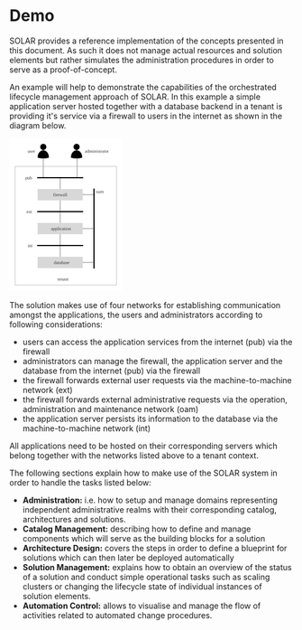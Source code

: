 Demo
====

SOLAR provides a reference implementation of the concepts presented in this document. As such it does not manage actual resources and solution elements but rather simulates the administration procedures in order to serve as a proof-of-concept.

An example will help to demonstrate the capabilities of the orchestrated lifecycle management approach of SOLAR. In this example a simple application server hosted together with a database backend in a tenant is providing it's service via a firewall to users in the internet as shown in the diagram below.

<img src="./assets/images/solar/demo.svg" alt="Demo Application" width="200"/>

The solution makes use of four networks for establishing communication amongst the applications, the users and administrators according to following considerations:

* users can access the application services from the internet (pub) via the firewall
* administrators can manage the firewall, the application server and the database from the internet (pub) via the firewall
* the firewall forwards external user requests via the machine-to-machine network (ext)
* the firewall forwards external administrative requests via the operation, administration and maintenance network (oam)
* the application server persists its information to the database via the machine-to-machine network (int)

All applications need to be hosted on their corresponding servers which belong together with the networks listed above to a tenant context.

The following sections explain how to make use of the SOLAR system in order to handle the tasks listed below:

* **Administration:** i.e. how to setup and manage domains representing independent administrative realms with their corresponding catalog, architectures and solutions.
* **Catalog Management:** describing how to define and manage components which will serve as the building blocks for a solution
* **Architecture Design:** covers the steps in order to define a blueprint for solutions which can then later be deployed automatically
* **Solution Management:** explains how to obtain an overview of the status of a solution and conduct simple operational tasks such as scaling clusters or changing the lifecycle state of individual instances of solution elements.
* **Automation Control:** allows to visualise and manage the flow of activities related to automated change procedures.
